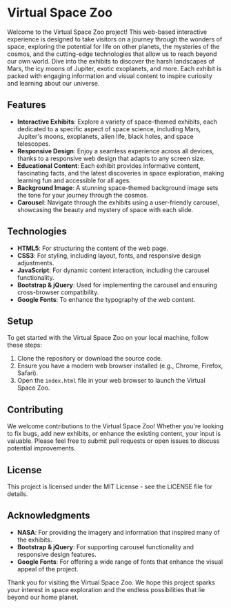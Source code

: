 # Virtual Space Zoo

Welcome to the Virtual Space Zoo project! This web-based interactive experience is designed to take visitors on a journey through the wonders of space, exploring the potential for life on other planets, the mysteries of the cosmos, and the cutting-edge technologies that allow us to reach beyond our own world. Dive into the exhibits to discover the harsh landscapes of Mars, the icy moons of Jupiter, exotic exoplanets, and more. Each exhibit is packed with engaging information and visual content to inspire curiosity and learning about our universe.

## Features

- **Interactive Exhibits**: Explore a variety of space-themed exhibits, each dedicated to a specific aspect of space science, including Mars, Jupiter's moons, exoplanets, alien life, black holes, and space telescopes.
- **Responsive Design**: Enjoy a seamless experience across all devices, thanks to a responsive web design that adapts to any screen size.
- **Educational Content**: Each exhibit provides informative content, fascinating facts, and the latest discoveries in space exploration, making learning fun and accessible for all ages.
- **Background Image**: A stunning space-themed background image sets the tone for your journey through the cosmos.
- **Carousel**: Navigate through the exhibits using a user-friendly carousel, showcasing the beauty and mystery of space with each slide.

## Technologies

- **HTML5**: For structuring the content of the web page.
- **CSS3**: For styling, including layout, fonts, and responsive design adjustments.
- **JavaScript**: For dynamic content interaction, including the carousel functionality.
- **Bootstrap & jQuery**: Used for implementing the carousel and ensuring cross-browser compatibility.
- **Google Fonts**: To enhance the typography of the web content.

## Setup

To get started with the Virtual Space Zoo on your local machine, follow these steps:

1. Clone the repository or download the source code.
2. Ensure you have a modern web browser installed (e.g., Chrome, Firefox, Safari).
3. Open the `index.html` file in your web browser to launch the Virtual Space Zoo.

## Contributing

We welcome contributions to the Virtual Space Zoo! Whether you're looking to fix bugs, add new exhibits, or enhance the existing content, your input is valuable. Please feel free to submit pull requests or open issues to discuss potential improvements.

## License

This project is licensed under the MIT License - see the LICENSE file for details.

## Acknowledgments

- **NASA**: For providing the imagery and information that inspired many of the exhibits.
- **Bootstrap & jQuery**: For supporting carousel functionality and responsive design features.
- **Google Fonts**: For offering a wide range of fonts that enhance the visual appeal of the project.

Thank you for visiting the Virtual Space Zoo. We hope this project sparks your interest in space exploration and the endless possibilities that lie beyond our home planet.
